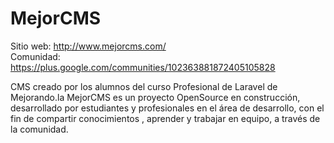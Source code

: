 MejorCMS
========

Sitio web: http://www.mejorcms.com/
<br/>
Comunidad: https://plus.google.com/communities/102363881872405105828

CMS creado por los alumnos del curso Profesional de Laravel de Mejorando.la
MejorCMS es un proyecto OpenSource en construcción, desarrollado por estudiantes y profesionales en el área de desarrollo, con el fin de compartir conocimientos , aprender y trabajar en equipo, a través de la comunidad.

